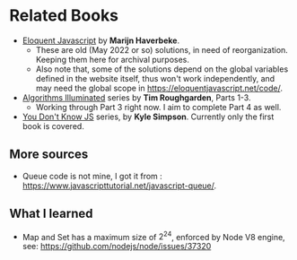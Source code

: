 # Related Books

- [Eloquent Javascript](https://eloquentjavascript.net/) by **Marijn Haverbeke**.
    - These are old (May 2022 or so) solutions, in need of reorganization. Keeping them here for archival purposes.
    - Also note that, some of the solutions depend on the global variables defined in the website itself, thus won't work independently, and may need the global scope in https://eloquentjavascript.net/code/.
- [Algorithms Illuminated](https://algorithmsilluminated.org/) series by **Tim Roughgarden**, Parts 1-3.
    - Working through Part 3 right now. I aim to complete Part 4 as well.
- [You Don't Know JS](https://github.com/getify/You-Dont-Know-JS) series, by **Kyle Simpson**. Currently only the first book is covered.

## More sources
- Queue code is not mine, I got it from : https://www.javascripttutorial.net/javascript-queue/.

## What I learned
- Map and Set has a maximum size of $2^{24}$, enforced by Node V8 engine, see: https://github.com/nodejs/node/issues/37320